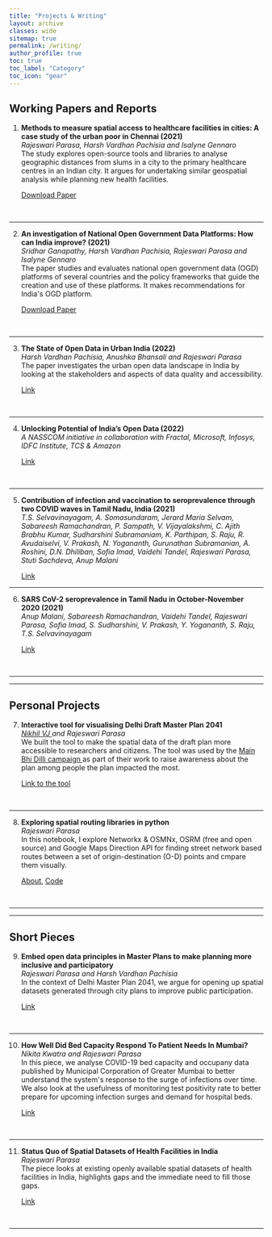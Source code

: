 ```yaml
---
title: "Projects & Writing"
layout: archive
classes: wide
sitemap: true
permalink: /writing/
author_profile: true
toc: true
toc_label: "Category"
toc_icon: "gear"
---
```



## Working Papers and Reports

<ol start = "1">
<li><strong>Methods to measure spatial access to healthcare facilities in cities: A case study of the urban poor in Chennai (2021)</strong><br>
<em>Rajeswari Parasa, Harsh Vardhan Pachisia and Isalyne Gennaro</em><br>
The study explores open-source tools and libraries to analyse geographic distances from slums in a city to the primary healthcare centres in an Indian city. It argues for undertaking similar geospatial analysis while planning new health facilities.
<br>

<a href = "/assets/docs/access-to-healthfacilities.pdf">Download Paper</a>

<br></li></ol>
<hr/>

<ol start = "2">
<li><strong>An investigation of National Open Government Data Platforms: How can India improve? (2021)</strong><br>
<em>Sridhar Ganapathy, Harsh Vardhan Pachisia, Rajeswari Parasa and Isalyne Gennaro</em><br>
The paper studies and evaluates national open government data (OGD) platforms of several countries and the policy frameworks that guide the creation and use of these platforms. It makes recommendations for India's OGD platform.
<br>

<a href="/assets/docs/globalplatforms-open-data.pdf">Download Paper</a>


<br></li></ol>
<hr/>

<ol start = "3">
<li><strong>The State of Open Data in Urban India (2022)</strong><br>
<em>Harsh Vardhan Pachisia, Anushka Bhansali and Rajeswari Parasa</em><br>
The paper investigates the urban open data landscape in India by looking at the stakeholders and aspects of data quality and accessibility.
<br>
 
<a href="https://artha.global/working-paper/the-state-of-open-data-in-urban-india/">Link</a>
 
<br></li></ol>
<hr/>

<ol start = "4">
<li><strong>Unlocking Potential of India’s Open Data (2022)</strong><br>
<em>A NASSCOM initiative in collaboration with Fractal, Microsoft, Infosys, IDFC Institute, TCS & Amazon</em><br>
 
<a href= "https://indiaai.gov.in/research-reports/unlocking-potential-of-india-s-open-data">Link</a>
 
<br></li></ol>
<hr/>

<ol start = "5">
<li><strong>Contribution of infection and vaccination to seroprevalence through two COVID waves in Tamil Nadu, India (2021)</strong><br>
<em>T.S. Selvavinayagam, A. Somasundaram, Jerard Maria Selvam, Sabareesh Ramachandran, P. Sampath, V. Vijayalakshmi, C. Ajith Brabhu Kumar, Sudharshini Subramaniam, K. Parthipan, S. Raju, R. Avudaiselvi, V. Prakash, N. Yogananth, Gurunathan Subramanian, A. Roshini, D.N. Dhiliban, Sofia Imad, Vaidehi Tandel, Rajeswari Parasa, Stuti Sachdeva, Anup Malani</em><br>
 
<a href= "https://www.medrxiv.org/content/10.1101/2021.11.14.21265758v2">Link</a>
<br></li></ol>
<hr/>

<ol start = "6">
<li><strong>SARS CoV-2 seroprevalence in Tamil Nadu in October-November 2020 (2021)</strong><br>
<em>Anup Malani, Sabareesh Ramachandran, Vaidehi Tandel, Rajeswari Parasa, Sofia Imad, S. Sudharshini, V. Prakash, Y. Yogananth, S. Raju, T.S. Selvavinayagam</em> <br>
 
<a href = "https://artha.global/working-paper/sars-cov-2-seroprevalence-in-tamil-nadu-in-october-november-2020/">Link</a>
 
<br></li></ol>
<hr/><hr/>

## Personal Projects

<ol start = "7">
<li><strong>Interactive tool for visualising Delhi Draft Master Plan 2041</strong><br>
<em><a href= "https://nikhilvj.co.in/">Nikhil VJ </a> and Rajeswari Parasa</em><br>
We built the tool to make the spatial data of the draft plan more accessible to researchers and citizens. The tool was used by the <a href = "https://www.mainbhidilli.com/">Main Bhi Dilli campaign </a> as part of their work to raise awareness about the plan among people the plan impacted the most.
<br>

<a href = "https://draftmpd41.github.io/#10/28.5996/77.1007">Link to the tool</a>

<br></li></ol>
<hr/>

<ol start = "8">
<li><strong>Exploring spatial routing libraries in python</strong><br>
<em>Rajeswari Parasa</em><br>
In this notebook, I explore Networkx & OSMNx, OSRM (free and open source) and Google Maps Direction API for finding street network based routes between a set of origin-destination (O-D) points and cmpare them visually.
<br>

<a href = "https://medium.com/@prkrajesvari3/using-osrm-osmnx-networkx-and-google-maps-directions-api-with-python-for-spatial-routes-3e4709a0d1bb">About</a>, <a href = "https://github.com/rajesvariparasa/spatial-routing-libraries-and-services">Code</a>

<br></li></ol>
<hr/><hr/>

## Short Pieces

<ol start = "9">
<li><strong>Embed open data principles in Master Plans to make planning more inclusive and participatory</strong><br>
<em>Rajeswari Parasa and Harsh Vardhan Pachisia</em><br>
In the context of Delhi Master Plan 2041, we argue for opening up spatial datasets generated through city plans to improve public participation.
<br>

<a href = "http://web.archive.org/web/20211202065606/https://datagovernance.org/article/embed-open-data-principles-in-master-plans-to-make-planning-more-inclusive">Link</a>

<br></li></ol>
<hr/>

<ol start = "10">
<li><strong>How Well Did Bed Capacity Respond To Patient Needs In Mumbai?</strong><br>
<em>Nikita Kwatra and Rajeswari Parasa</em><br>
In this piece, we analyse COVID-19 bed capacity and occupany data published by Municipal Corporation of Greater Mumbai to better understand the system's response to the surge of infections over time. We also look at the usefulness of monitoring test positivity rate to better prepare for upcoming infection surges and demand for hospital beds.
<br>

<a href = "https://www.idfcinstitute.org/blog/2021/july/covid-19-bed-management-in-mumbai/">Link</a>

<br></li></ol>
<hr/>

<ol start = "11">
<li><strong>Status Quo of Spatial Datasets of Health Facilities in India</strong><br>
<em>Rajeswari Parasa</em><br>
The piece looks at existing openly available spatial datasets of health facilities in India, highlights gaps and the immediate need to fill those gaps.
<br>

<a href = "https://www.idfcinstitute.org/blog/2021/april/status-quo-of-spatial-datasets-of-health-facilities-in-india/">Link</a>

<br></li></ol>
<hr/>

